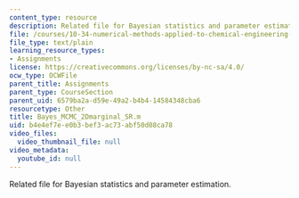 ```yaml
---
content_type: resource
description: Related file for Bayesian statistics and parameter estimation.
file: /courses/10-34-numerical-methods-applied-to-chemical-engineering-fall-2005/b4e4ef7ee0b3bef3ac73abf50d08ca78_Bayes_MCMC_2Dmarginal_SR.m
file_type: text/plain
learning_resource_types:
- Assignments
license: https://creativecommons.org/licenses/by-nc-sa/4.0/
ocw_type: OCWFile
parent_title: Assignments
parent_type: CourseSection
parent_uid: 6579ba2a-d59e-49a2-b4b4-14584348cba6
resourcetype: Other
title: Bayes_MCMC_2Dmarginal_SR.m
uid: b4e4ef7e-e0b3-bef3-ac73-abf50d08ca78
video_files:
  video_thumbnail_file: null
video_metadata:
  youtube_id: null
---
```

Related file for Bayesian statistics and parameter estimation.